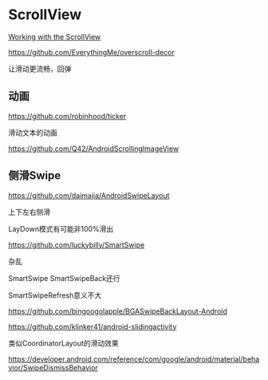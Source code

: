 # ScrollView

[Working with the ScrollView](https://guides.codepath.com/android/Working-with-the-ScrollView)



https://github.com/EverythingMe/overscroll-decor

让滑动更流畅，回弹



## 动画

https://github.com/robinhood/ticker

滑动文本的动画

https://github.com/Q42/AndroidScrollingImageView

## 侧滑Swipe

https://github.com/daimajia/AndroidSwipeLayout

上下左右侧滑

LayDown模式有可能非100%滑出

https://github.com/luckybilly/SmartSwipe

杂乱

SmartSwipe SmartSwipeBack还行

SmartSwipeRefresh意义不大

https://github.com/bingoogolapple/BGASwipeBackLayout-Android

https://github.com/klinker41/android-slidingactivity

类似CoordinatorLayout的滑动效果



https://developer.android.com/reference/com/google/android/material/behavior/SwipeDismissBehavior
